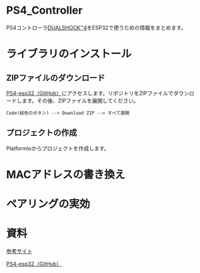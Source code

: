 # PS4_Controller
PS4コントローラ[DUALSHOCK™4](https://pur.store.sony.jp/ps4/lineup/ps4_controller/)をESP32で使うための情報をまとめます。

# ライブラリのインストール
## ZIPファイルのダウンロード
[PS4-esp32（GitHub）](https://github.com/aed3/PS4-esp32)にアクセスします。リポジトリをZIPファイルでダウンロードします。その後、ZIPファイルを展開してください。
```
Code(緑色のボタン) --> Download ZIP --> すべて展開
```
## プロジェクトの作成
PlatformIoからプロジェクトを作成します。
# MACアドレスの書き換え

# ペアリングの実効

# 資料
[参考サイト](https://techtutorialsx.com/2020/02/15/esp32-connecting-a-ps4-controller/)

[PS4-esp32（GitHub）](https://github.com/aed3/PS4-esp32)